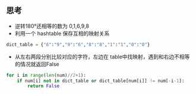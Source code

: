 ## 思考
- 逆转180°还相等的数为 0,1,6,9,8
- 利用一个 hashtable 保存互相的映射关系
```Python
dict_table = {"6":"9","9":"6","8":"8","1":"1","0":"0"}
```

- 从左右两段分别比较对应的字符，左边在 table中找映射，遇到和右边不相等的情况就返回False
```Python
for i in range(len(num)//2+1):
    if num[i] not in dict_table or dict_table[num[i]] != num[-i-1]:
        return False
```